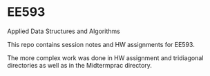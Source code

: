 # EE593
Applied Data Structures and Algorithms

This repo contains session notes and HW assignments for EE593.

The more complex work was done in HW assignment and tridiagonal directories as well as in the Midtermprac directory.
